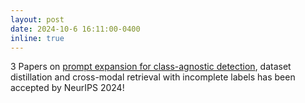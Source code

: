 ```yaml
---
layout: post
date: 2024-10-6 16:11:00-0400
inline: true
---
```

3 Papers on [prompt expansion for class-agnostic detection](https://arxiv.org/pdf/2406.13891), dataset distillation and cross-modal retrieval with incomplete labels has been accepted by NeurIPS 2024! 
